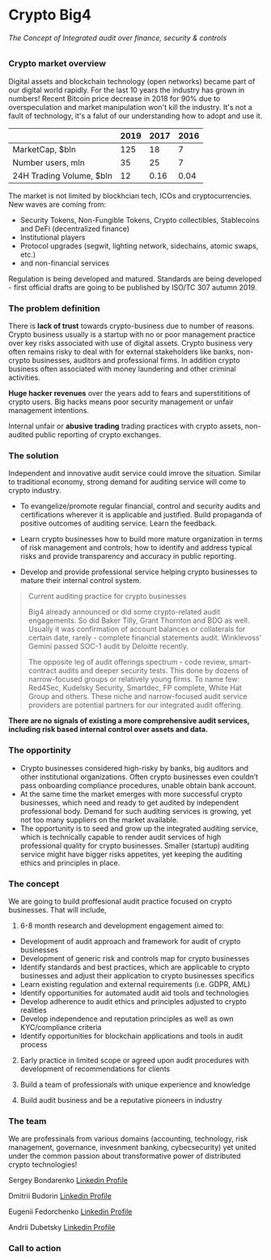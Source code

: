 # Crypto Big4


###### The Concept of Integrated audit over finance, security & controls


### Crypto market overview


Digital assets and blockchain technology (open networks)
became part of our digital world rapidly. For the last 10 years the industry has grown in numbers! Recent Bitcoin price decrease in 2018 for 90% due to overspeculation and market manipulation won't kill the industry. It's not a fault of technology, it's a falut of our understanding how to adopt and use it.

|                          | 2019     | 2017      |  2016| 
| ------------------------ | -------- | --------- | -----|
| MarketCap, $bln          | 125      |   18      |  7   |
| Number users, mln        |  35      |   25      |  7   |
| 24H Trading Volume, $bln |  12      | 0.16      | 0.04 |

The market is not limited by blockhcian tech, ICOs and cryptocurrencies. New waves are coming from:
* Security Tokens, Non-Fungible Tokens, Crypto collectibles, Stablecoins and DeFi (decentralized finance)
* Institutional players
* Protocol upgrades (segwit, lighting network, sidechains, atomic swaps, etc.)
* and non-financial services 

Regulation is being developed and matured. Standards are being developed - first official drafts are going to be published by ISO/TC 307 autumn 2019. 


### The problem definition


There is **lack of trust** towards crypto-business due to number of reasons. Crypto business usually is a startup with no or poor management practice over key risks associated with use of digital assets. Crypto business very often remains risky to deal with for external stakeholders like banks, non-crypto  businesses, auditors and professional firms. In addition crypto business often associated with money laundering and other criminal activities.

**Huge hacker revenues** over the years add to fears and superstititions of crypto users. Big hacks means poor security management or unfair management intentions.

Internal unfair or **abusive trading** trading practices with crypto assets, non-audited public reporting of crypto exchanges. 


### The solution


Independent and innovative audit service could imrove the situation. Similar to traditional economy, strong demand for auditing service will come to crypto industry. 

* To evangelize/promote regular financial, control and security audits and certifications wherever it is applicable and justified. Build propaganda of positive outcomes of auditing service. Learn the feedback.

* Learn crypto businesses how to build more mature organization in terms of risk management and controls; how to identify and address typical risks and provide transparency and accuracy in public reporting.

* Develop and provide professional service helping crypto businesses to mature their internal control system.

> Current auditing practice for crypto businesses
> 
> Big4 already announced or did some crypto-related audit engagements. So did Baker Tilly, Grant Thornton and BDO as well. Usually it was confirmation of account balances or collaterals for certain date, rarely - complete financial statements audit. Winklevoss’ Gemini passed SOC-1 audit by Deloitte recently.
> 
> The opposite leg of audit offerings spectrum - code review, smart-contract audits and deeper security tests. This done by dozens of narrow-focused groups or relatively young firms. To name few: Red4Sec, Kudelsky Security, Smartdec, FP complete, White Hat Group and others. These niche and narrow-focused audit service providers are potential partners for our integrated audit offering.

**There are no signals of existing a more comprehensive audit services, including risk based internal control over assets and data.**


### The opportinity


* Crypto businesses considered high-risky by banks, big auditors and other institutional organizations. Often crypto businesses even couldn’t pass onboarding compliance procedures, unable obtain bank account. 
* At the same time the market emerges with more successful crypto businesses, which need and ready to get audited by independent professional body. Demand for such auditing services is growing, yet not too many suppliers on the market available.
* The opportunity is to seed and grow up the integrated auditing service, which is technically capable to render audit services of high professional quality for crypto businesses. Smaller (startup) auditing service might have bigger risks appetites, yet keeping the auditing ethics and principles in place.


### The concept


We are going to build proffesional audit practice focused on crypto businesses. That will include,

1. 6-8 month research and development engagement aimed to:
- Development of audit approach and framework for audit of crypto businesses
- Development of generic risk and controls map for crypto businesses
- Identify standards and best practices, which are applicable to crypto businesses and adjust their application to crypto businesses specifics
- Learn existing regulation and external requirements (i.e. GDPR, AML)
- Identify opportunities for automated audit aid tools and technologies
- Develop adherence to audit ethics and principles adjusted to crypto realities
- Develop independence and reputation principles as well as own KYC/compliance criteria
- Identify opportunities for blockchain applications and tools in audit process  

2. Early practice in limited scope or agreed upon audit procedures with development of recommendations for clients

3. Build a team of professionals with unique experience and knowledge

4. Build audit business and be a reputative pioneers in industry


### The team

We are professinals from various domains (accounting, technology, risk management, governance, invesnment banking, cybecsecurity) yet united under the common passion about transformative power of distributed crypto technologies!    

Sergey Bondarenko [Linkedin Profile](https://www.linkedin.com/in/sbondarenko)

Dmitrii Budorin [Linkedin Profile](https://www.linkedin.com/in/dmitriy-budorin-acca-56a98035)

Eugenii Fedorchenko [Linkedin Profile](https://www.linkedin.com/in/eugene-fedorchenko-ll-m-99169121)

Andrii Dubetsky [Linkedin Profile](https://www.linkedin.com/in/andriidubetsky/)


### Call to action


